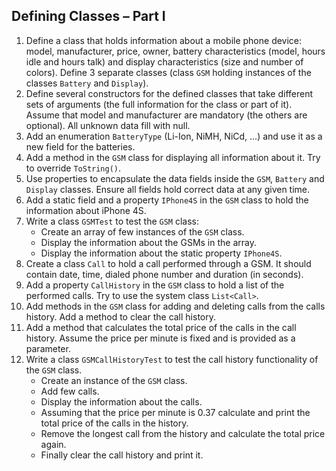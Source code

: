 ## Defining Classes – Part I

1. Define a class that holds information about a mobile phone device: model, manufacturer, price, owner, battery characteristics (model, hours idle and hours talk) and display characteristics (size and number of colors). Define 3 separate classes (class `GSM` holding instances of the classes `Battery` and `Display`).
2. Define several constructors for the defined classes that take different sets of arguments (the full information for the class or part of it). Assume that model and manufacturer are mandatory (the others are optional). All unknown data fill with null.
3. Add an enumeration `BatteryType` (Li-Ion, NiMH, NiCd, ...) and use it as a new field for the batteries.
4. Add a method in the `GSM` class for displaying all information about it. Try to override `ToString()`.
5. Use properties to encapsulate the data fields inside the `GSM`, `Battery` and `Display` classes. Ensure all fields hold correct data at any given time.
6. Add a static field and a property `IPhone4S` in the `GSM` class to hold the information about iPhone 4S.
7. Write a class `GSMTest` to test the `GSM` class:
    * Create an array of few instances of the `GSM` class.
    * Display the information about the GSMs in the array.
    * Display the information about the static property `IPhone4S`.
8. Create a class `Call` to hold a call performed through a GSM. It should contain date, time, dialed phone number and duration (in seconds).
9. Add a property `CallHistory` in the `GSM` class to hold a list of the performed calls. Try to use the system class `List<Call>`.
10. Add methods in the `GSM` class for adding and deleting calls from the calls history. Add a method to clear the call history.
11. Add a method that calculates the total price of the calls in the call history. Assume the price per minute is fixed and is provided as a parameter.
12. Write a class `GSMCallHistoryTest` to test the call history functionality of the `GSM` class.
    * Create an instance of the `GSM` class.
    * Add few calls.
    * Display the information about the calls.
    * Assuming that the price per minute is 0.37 calculate and print the total price of the calls in the history.
    * Remove the longest call from the history and calculate the total price again.
    * Finally clear the call history and print it.
